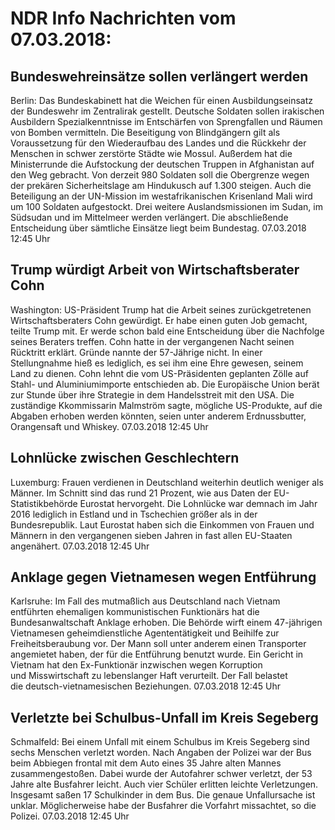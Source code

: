 # NDR Info Nachrichten vom 07.03.2018:


## Bundeswehreinsätze sollen verlängert werden
Berlin: Das Bundeskabinett hat die Weichen für einen Ausbildungseinsatz der Bundeswehr im Zentralirak gestellt. Deutsche Soldaten sollen irakischen Ausbildern Spezialkenntnisse im Entschärfen von Sprengfallen und Räumen von Bomben vermitteln. Die Beseitigung von Blindgängern gilt als Voraussetzung für den Wiederaufbau des Landes und die Rückkehr der Menschen in schwer zerstörte Städte wie Mossul. Außerdem hat die Ministerrunde die Aufstockung der deutschen Truppen in Afghanistan auf den Weg gebracht. Von derzeit 980 Soldaten soll die Obergrenze wegen der prekären Sicherheitslage am Hindukusch auf 1.300 steigen. Auch die Beteiligung an der UN-Mission im westafrikanischen Krisenland Mali wird um 100 Soldaten aufgestockt. Drei weitere Auslandsmissionen im Sudan, im Südsudan und im Mittelmeer werden verlängert. Die abschließende Entscheidung über sämtliche Einsätze liegt beim Bundestag. 07.03.2018 12:45 Uhr 

## Trump würdigt Arbeit von Wirtschaftsberater Cohn
Washington:   US-Präsident Trump hat die Arbeit seines zurückgetretenen Wirtschaftsberaters Cohn gewürdigt. Er habe einen guten Job gemacht, teilte Trump mit. Er werde schon bald eine Entscheidung über die Nachfolge seines Beraters treffen. Cohn hatte in der vergangenen Nacht seinen Rücktritt erklärt. Gründe nannte der 57-Jährige nicht. In einer Stellungnahme hieß es lediglich, es sei ihm eine Ehre gewesen, seinem Land zu dienen. Cohn lehnt die vom US-Präsidenten geplanten Zölle auf Stahl- und Aluminiumimporte entschieden ab. Die Europäische Union berät zur Stunde über ihre Strategie in dem Handelsstreit mit den USA. Die zuständige Kkommissarin Malmström sagte, mögliche US-Produkte, auf die Abgaben erhoben werden könnten, seien unter anderem Erdnussbutter, Orangensaft und Whiskey. 07.03.2018 12:45 Uhr 

## Lohnlücke zwischen Geschlechtern
Luxemburg: Frauen verdienen in Deutschland weiterhin deutlich weniger als Männer. Im Schnitt sind das rund 21 Prozent, wie aus Daten der EU-Statistikbehörde Eurostat hervorgeht. Die Lohnlücke war demnach im Jahr 2016 lediglich in Estland und in Tschechien größer als in der Bundesrepublik. Laut Eurostat haben sich die Einkommen von Frauen und Männern in den vergangenen sieben Jahren in fast allen EU-Staaten angenähert. 07.03.2018 12:45 Uhr 

## Anklage gegen Vietnamesen wegen Entführung
Karlsruhe: Im Fall des mutmaßlich aus Deutschland nach Vietnam entführten ehemaligen kommunistischen Funktionärs hat die Bundesanwaltschaft Anklage erhoben. Die Behörde wirft einem 47-jährigen Vietnamesen geheimdienstliche Agententätigkeit und Beihilfe zur Freiheitsberaubung vor. Der Mann soll unter anderem einen Transporter angemietet haben, der für die Entführung benutzt wurde. Ein Gericht in Vietnam hat den Ex-Funktionär inzwischen wegen Korruption und Misswirtschaft zu lebenslanger Haft verurteilt. Der Fall belastet die deutsch-vietnamesischen Beziehungen. 07.03.2018 12:45 Uhr 

## Verletzte bei Schulbus-Unfall im Kreis Segeberg
Schmalfeld: Bei einem Unfall mit einem Schulbus im Kreis Segeberg sind sechs Menschen verletzt worden. Nach Angaben der Polizei war der Bus beim Abbiegen frontal mit dem Auto eines 35 Jahre alten Mannes zusammengestoßen. Dabei wurde der Autofahrer schwer verletzt, der 53 Jahre alte Busfahrer leicht. Auch vier Schüler erlitten leichte Verletzungen. Insgesamt saßen 17 Schulkinder in dem Bus. Die genaue Unfallursache ist unklar. Möglicherweise habe der Busfahrer die Vorfahrt missachtet, so die Polizei. 07.03.2018 12:45 Uhr 
